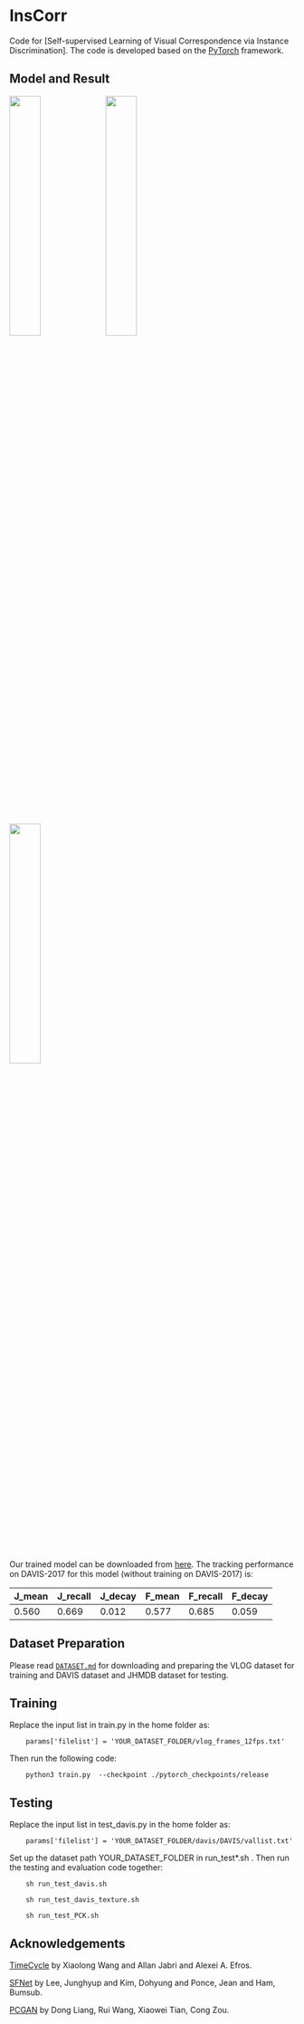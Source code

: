 # InsCorr

Code for [Self-supervised Learning of Visual Correspondence via Instance Discrimination]. The code is developed based on the [PyTorch](https://pytorch.org/) framework. 
<!-- This repo includes the training code for learning semi-dense correspondence from unlabeled videos, and testing code for applying this correspondence on segmentation mask tracking in videos. -->


<!-- ## Citation
If you use our code in your research or wish to refer to the baseline results, please use the following BibTeX entry.
```
@inproceedings{CVPR2019_CycleTime,
    Author = {Xiaolong Wang and Allan Jabri and Alexei A. Efros},
    Title = {Learning Correspondence from the Cycle-Consistency of Time},
    Booktitle = {CVPR},
    Year = {2019},
}
``` -->

## Model and Result
<p float="left">
  <img src="figures/1.gif" width="33%" />
  <img src="figures/2.gif" width="33%" />
  <img src="figures/3.gif" width="33%" />
</p>

Our trained model can be downloaded from [here](https://drive.google.com/open?id=1choamF305CCheAGqtl4zBC1Hwn4oq2xn). The tracking performance on DAVIS-2017 for this model (without training on DAVIS-2017) is:

| J_mean | J_recall | J_decay | F_mean | F_recall | F_decay |
| ------------- | ------------- | ------------- | ------------- | ------------- | ------------- |
| 0.560 | 0.669 | 0.012 | 0.577 | 0.685 | 0.059 |

## Dataset Preparation

Please read [`DATASET.md`](DATASET.md) for downloading and preparing the VLOG dataset for training and DAVIS dataset and JHMDB dataset for testing.

## Training
Replace the input list in train.py in the home folder as:
```Shell
    params['filelist'] = 'YOUR_DATASET_FOLDER/vlog_frames_12fps.txt'
```
Then run the following code:
```Shell
    python3 train.py  --checkpoint ./pytorch_checkpoints/release
```

## Testing
Replace the input list in test_davis.py in the home folder as:
```Shell
    params['filelist'] = 'YOUR_DATASET_FOLDER/davis/DAVIS/vallist.txt'
```
Set up the dataset path YOUR_DATASET_FOLDER in run_test*.sh . Then run the testing and evaluation code together:
```Shell
    sh run_test_davis.sh
```

```Shell
    sh run_test_davis_texture.sh
```

```Shell
    sh run_test_PCK.sh
```


## Acknowledgements
[TimeCycle](https://github.com/xiaolonw/TimeCycle) by Xiaolong Wang and Allan Jabri and Alexei A. Efros.

[SFNet](https://github.com/cvlab-yonsei/projects/blob/master/SFNet/codes/model.py) by Lee, Junghyup and Kim, Dohyung and Ponce, Jean and Ham, Bumsub.

[PCGAN](https://github.com/AlanIIE/PCGAN) by Dong Liang, Rui Wang, Xiaowei Tian, Cong Zou.

